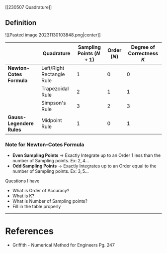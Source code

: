   
[[230507 Quadrature]]
## Definition
![[Pasted image 20231130103848.png|center]]


|         | Quadrature   | Sampling Points  ($N+1$)    | Order $(N)$    | Degree of Correctness $K$|  
|     --- | ------------------  |   --   | ---              | -------------- | 
|**Newton-Cotes Formula**           | Left/Right Rectangle Rule| 1 |0 |0       | 
|         | Trapezoidal Rule   |  2   | 1                   | 1              |
|         | Simpson's Rule     | 3    | 2                   | 3              | 
|**Gauss-Legendere Rules**    | Midpoint Rule  | 1       | 0     | 1        | 

### Note for Newton-Cotes Formula
- **Even Sampling Points** -> Exactly Integrate up to an Order 1 less than the number of Sampling points. Ex: $2,4 \dots$ 
- **Odd Sampling Points** -> Exactly Integrates up to an Order equal to the number of Sampling points. Ex: $3, 5  \dots$

Questions I have 
- What is Order of Accuracy?
- What is K? 
- What is Number of Sampling points?
- Fill in the table properly
 

---
# References
- Griffith - Numerical Method for Engineers Pg. 247

